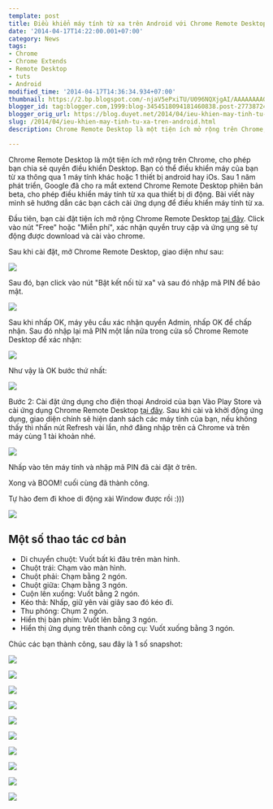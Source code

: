 ```yaml
---
template: post
title: Điều khiển máy tính từ xa trên Android với Chrome Remote Desktop
date: '2014-04-17T14:22:00.001+07:00'
category: News
tags:
- Chrome
- Chrome Extends
- Remote Desktop
- tuts
- Android
modified_time: '2014-04-17T14:36:34.934+07:00'
thumbnail: https://2.bp.blogspot.com/-njaV5ePxiTU/U096NQXjgAI/AAAAAAAAGjU/Xj1ojkCuaTs/s1600/chrome-remote-desktop-1.png
blogger_id: tag:blogger.com,1999:blog-3454518094181460838.post-2773872453601158509
blogger_orig_url: https://blog.duyet.net/2014/04/ieu-khien-may-tinh-tu-xa-tren-android.html
slug: /2014/04/ieu-khien-may-tinh-tu-xa-tren-android.html
description: Chrome Remote Desktop là một tiện ích mở rộng trên Chrome, cho phép bạn chia sẻ quyền điều khiển Desktop. Bạn có thể điều khiển máy của bạn từ xa thông qua 1 máy tính khác hoặc 1 thiết bị android hay iOs. Sau 1 năm phát triển, Google đã cho ra mắt extend Chrome Remote Desktop phiên bản beta, cho phép điều khiển máy tính từ xa qua thiết bị di động. Bài viết này mình sẽ hướng dẫn các bạn cách cài ứng dụng để điều khiển máy tính từ xa.

---
```


Chrome Remote Desktop là một tiện ích mở rộng trên Chrome, cho phép bạn chia sẻ quyền điều khiển Desktop. Bạn có thể điều khiển máy của bạn từ xa thông qua 1 máy tính khác hoặc 1 thiết bị android hay iOs. Sau 1 năm phát triển, Google đã cho ra mắt extend Chrome Remote Desktop phiên bản beta, cho phép điều khiển máy tính từ xa qua thiết bị di động. Bài viết này mình sẽ hướng dẫn các bạn cách cài ứng dụng để điều khiển máy tính từ xa.

Đầu tiên, bạn cài đặt tiện ích mở rộng Chrome Remote Desktop [tại đây](https://chrome.google.com/webstore/detail/chrome-remote-desktop/gbchcmhmhahfdphkhkmpfmihenigjmpp). Click vào nút "Free" hoặc "Miễn phí", xác nhận quyền truy cập và ứng ụng sẽ tự động được download và cài vào chrome.

Sau khi cài đặt, mở Chrome Remote Desktop, giao diện như sau:

[![](https://2.bp.blogspot.com/-njaV5ePxiTU/U096NQXjgAI/AAAAAAAAGjU/Xj1ojkCuaTs/s1600/chrome-remote-desktop-1.png)](https://2.bp.blogspot.com/-njaV5ePxiTU/U096NQXjgAI/AAAAAAAAGjU/Xj1ojkCuaTs/s1600/chrome-remote-desktop-1.png)

Sau đó, bạn click vào nút "Bật kết nối từ xa" và sau đó nhập mã PIN để bảo mật.

![](https://1.bp.blogspot.com/-mvT2DN-xgoI/U096na26WpI/AAAAAAAAGjc/Gss-9LLnpl4/s1600/chrome-remote-desktop-2.png)

Sau khi nhấp OK, máy yêu cầu xác nhận quyền Admin, nhấp OK để chấp nhận. Sau đó nhập lại mã PIN một lần nữa trong cửa sổ Chrome Remote Desktop để xác nhận:

![](https://3.bp.blogspot.com/-2DONMguvOUE/U097NEAtGZI/AAAAAAAAGjo/bTdO33av5ng/s1600/chrome-remote-desktop-3.png)

Như vậy là OK bước thứ nhất:

![](https://4.bp.blogspot.com/-IZudQmndzdk/U097qylqztI/AAAAAAAAGjw/mon6GzscikU/s1600/chrome-remote-desktop-4.png)

Bước 2: Cài đặt ứng dụng cho điện thoại Android của bạn
Vào Play Store và cài ứng dụng Chrome Remote Desktop [tại đây](https://play.google.com/store/apps/details?id=com.google.chromeremotedesktop).
Sau khi cài và khởi động ứng dụng, giao diện chính sẽ hiện danh sách các máy tính của bạn, nếu không thấy thì nhấn nút Refresh vài lần, nhớ đăng nhập trên cả Chrome và trên máy cùng 1 tài khoản nhé.

![](https://1.bp.blogspot.com/-QVm5_fEFx0M/U099xPKh1WI/AAAAAAAAGj8/aOWpa3XuTKw/s1600/2014-04-17+14.00.45.png)

Nhấp vào tên máy tính và nhập mã PIN đã cài đặt ở trên. 

Xong và BOOM! cuối cùng đã thành công.

Tự hào đem đi khoe di động xài Window được rồi :)))

![](https://1.bp.blogspot.com/-mMMSymsj2ho/U09-dpUfT5I/AAAAAAAAGkE/MPCB4aC2uQI/s1600/2014-04-17+13.35.13.png)

## Một số thao tác cơ bản ##

- Di chuyển chuột: Vuốt bất kì đâu trên màn hình.
- Chuột trái: Chạm vào màn hình.
- Chuột phải: Chạm bằng 2 ngón.
- Chuột giữa: Chạm bằng 3 ngón.
- Cuộn lên xuống: Vuốt bằng 2 ngón.
- Kéo thả: Nhấp, giữ yên vài giây sao đó kéo đi.
- Thu phóng: Chụm 2 ngón.
- Hiển thị bàn phím: Vuốt lên bằng 3 ngón.
- Hiển thị ứng dụng trên thanh công cụ: Vuốt xuống bằng 3 ngón.

Chúc các bạn thành công, sau đây là 1 số snapshot:

[![](https://4.bp.blogspot.com/-JdEM3BKCreo/U0-AkeQytOI/AAAAAAAAGkQ/YwwN5sobdWA/s1600/2014-04-17+13.34.56.png)](https://4.bp.blogspot.com/-JdEM3BKCreo/U0-AkeQytOI/AAAAAAAAGkQ/YwwN5sobdWA/s1600/2014-04-17+13.34.56.png)

[![](https://1.bp.blogspot.com/-u_EU-52JCn0/U0-Akou4yOI/AAAAAAAAGkY/nNptd3eCvRY/s1600/2014-04-17+13.35.13.png)](https://1.bp.blogspot.com/-u_EU-52JCn0/U0-Akou4yOI/AAAAAAAAGkY/nNptd3eCvRY/s1600/2014-04-17+13.35.13.png)

[![](https://1.bp.blogspot.com/-ciM6f6iJzVU/U0-Akkj_tyI/AAAAAAAAGkU/KI1NtHwvcYQ/s1600/2014-04-17+13.38.13.png)](https://1.bp.blogspot.com/-ciM6f6iJzVU/U0-Akkj_tyI/AAAAAAAAGkU/KI1NtHwvcYQ/s1600/2014-04-17+13.38.13.png)

[![](https://2.bp.blogspot.com/-Ljpw4bahK5U/U0-AmglhgoI/AAAAAAAAGk0/3_5L5kxBpsU/s1600/2014-04-17+13.38.40.png)](https://2.bp.blogspot.com/-Ljpw4bahK5U/U0-AmglhgoI/AAAAAAAAGk0/3_5L5kxBpsU/s1600/2014-04-17+13.38.40.png)

[![](https://1.bp.blogspot.com/-ElAOIwdBfUA/U0-AmA_XKxI/AAAAAAAAGko/4k04UEFYnds/s1600/2014-04-17+13.39.01.png)](https://1.bp.blogspot.com/-ElAOIwdBfUA/U0-AmA_XKxI/AAAAAAAAGko/4k04UEFYnds/s1600/2014-04-17+13.39.01.png)

[![](https://3.bp.blogspot.com/-zSrcE5ototA/U0-Amu5P5BI/AAAAAAAAGks/qF7SzBwcz0E/s1600/2014-04-17+13.39.19.png)](https://3.bp.blogspot.com/-zSrcE5ototA/U0-Amu5P5BI/AAAAAAAAGks/qF7SzBwcz0E/s1600/2014-04-17+13.39.19.png)

[![](https://4.bp.blogspot.com/-Ethz5ek2xwc/U0-Am_Z7TAI/AAAAAAAAGk8/IWdkJkdcMPw/s1600/2014-04-17+13.39.49.png)](https://4.bp.blogspot.com/-Ethz5ek2xwc/U0-Am_Z7TAI/AAAAAAAAGk8/IWdkJkdcMPw/s1600/2014-04-17+13.39.49.png)

[![](https://1.bp.blogspot.com/-mYqDeTENL7s/U0-AnnH4sjI/AAAAAAAAGlE/SrrsPihRfPA/s1600/2014-04-17+13.40.27.png)](https://1.bp.blogspot.com/-mYqDeTENL7s/U0-AnnH4sjI/AAAAAAAAGlE/SrrsPihRfPA/s1600/2014-04-17+13.40.27.png)

[![](https://3.bp.blogspot.com/-jsTyc4Gw3SE/U0-AoUiGi0I/AAAAAAAAGlQ/KmPUE9RTK4k/s1600/2014-04-17+13.40.42.png)](https://3.bp.blogspot.com/-jsTyc4Gw3SE/U0-AoUiGi0I/AAAAAAAAGlQ/KmPUE9RTK4k/s1600/2014-04-17+13.40.42.png)

[![](https://4.bp.blogspot.com/-7Ai95gI8omM/U0-Ao6CbROI/AAAAAAAAGlY/OZ-z3lsgqLk/s1600/2014-04-17+13.41.14.png)](https://4.bp.blogspot.com/-7Ai95gI8omM/U0-Ao6CbROI/AAAAAAAAGlY/OZ-z3lsgqLk/s1600/2014-04-17+13.41.14.png)
